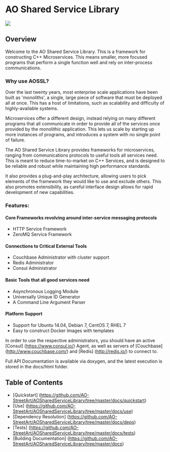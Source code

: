 # AO Shared Service Library

![](https://travis-ci.org/AO-StreetArt/AOSharedServiceLibrary.svg?branch=master)

## Overview

Welcome to the AO Shared Service Library.  This is a framework for constructing C++ Microservices.
This means smaller, more focused programs that perform a single function well and rely on inter-process
communications.  

### Why use AOSSL?

Over the last twenty years, most enterprise scale applications have been built as 'monoliths', a single,
large piece of software that must be deployed all at once.  This has a host of limitations, such as scalability
and difficulty of highly-available systems.

Microservices offer a different design, instead relying on many different programs that all communicate
in order to provide all of the services once provided by the monolithic application.  This lets us
scale by starting up more instances of programs, and introduces a system with no single point of failure.

The AO Shared Service Library provides frameworks for microservices, ranging from communications protocols to
useful tools all services need.  This is meant to reduce time-to-market on C++ Services, and is designed
to be reliable and robust while maintaining high performance standards.

It also provides a plug-and-play architecture, allowing users to pick elements of the framework they would
like to use and exclude others.  This also promotes extensibility, as careful interface design allows for
rapid development of new capabilities.

### Features:
#### Core Frameworks revolving around inter-service messaging protocols
* HTTP Service Framework
* ZeroMQ Service Framework

#### Connections to Critical External Tools
* Couchbase Administrator with cluster support
* Redis Administrator
* Consul Administrator

#### Basic Tools that all good services need
* Asynchronous Logging Module
* Universally Unique ID Generator
* A Command Line Argument Parser

#### Platform Support
* Support for Ubuntu 14.04, Debian 7, CentOS 7, RHEL 7
* Easy to construct Docker Images with templates

In order to use the respective administrators, you should have an active [Consul] (https://www.consul.io/) Agent, as well as servers of [Couchbase] (http://www.couchbase.com/) and [Redis] (http://redis.io/) to connect to.

Full API Documentation is available via doxygen, and the latest execution is stored in the docs/html folder.

## Table of Contents

* [Quickstart] (https://github.com/AO-StreetArt/AOSharedServiceLibrary/tree/master/docs/quickstart)
* [Use] (https://github.com/AO-StreetArt/AOSharedServiceLibrary/tree/master/docs/use)
* [Dependency Resolution] (https://github.com/AO-StreetArt/AOSharedServiceLibrary/tree/master/docs/deps)
* [Tests] (https://github.com/AO-StreetArt/AOSharedServiceLibrary/tree/master/docs/tests)
* [Building Documentation] (https://github.com/AO-StreetArt/AOSharedServiceLibrary/tree/master/docs)
